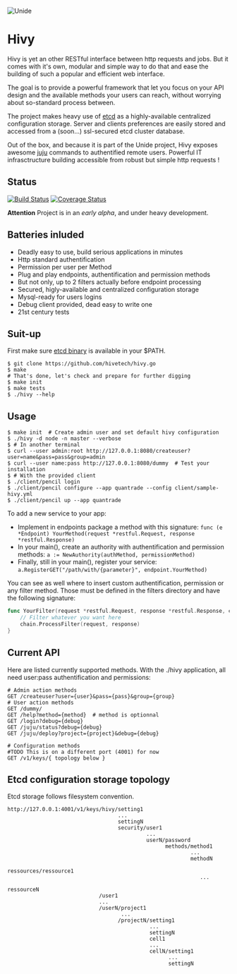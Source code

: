 ![Unide](https://raw.github.com/hivetech/hivy/develop/logo-unide.png)

Hivy
====

Hivy is yet an other RESTful interface between http requests and jobs. But it
comes with it's own, modular and simple way to do that and ease the building
of such a popular and efficient web interface.

The goal is to provide a powerful framework that let you focus on your API
design and the available methods your users can reach, without worrying about
so-standard process between.

The project makes heavy use of [etcd](http://coreos.com/docs/etcd/) as a
highly-available centralized configuration storage. Server and clients
preferences are easily stored and accessed from a (soon...) ssl-secured etcd
cluster database.

Out of the box, and because it is part of the Unide project, Hivy exposes
awesome [juju](https://juju.ubuntu.com/) commands to authentified remote users.
Powerful IT infrasctructure building accessible from robust but simple http requests !


Status
------

[![Build Status](https://drone.io/github.com/hivetech/hivy/status.png)](https://drone.io/github.com/hivetech/hivy/latest)
[![Coverage Status](https://coveralls.io/repos/hivetech/hivy/badge.png?branch=develop)](https://coveralls.io/r/hivetech/hivy?branch=develop)

**Attention** Project is in an *early alpha*, and under heavy development.


Batteries inluded
-----------------

* Deadly easy to use, build serious applications in minutes
* Http standard authentification
* Permission per user per Method
* Plug and play endpoints, authentification and permission methods
* But not only, up to 2 filters actually before endpoint processing
* Secured, higly-available and centralized configuration storage
* Mysql-ready for users logins
* Debug client provided, dead easy to write one
* 21st century tests

Suit-up
-------

First make sure [etcd binary](https://github.com/coreos/etcd/releases/) is available in your $PATH.

```console
$ git clone https://github.com/hivetech/hivy.go
$ make
# That's done, let's check and prepare for further digging
$ make init
$ make tests
$ ./hivy --help
```

Usage
-----

```console
$ make init  # Create admin user and set default hivy configuration
$ ./hivy -d node -n master --verbose
$ # In another terminal
$ curl --user admin:root http://127.0.0.1:8080/createuser?user=name&pass=pass&group=admin
$ curl --user name:pass http://127.0.0.1:8080/dummy  # Test your installation
$ # With the provided client
$ ./client/pencil login
$ ./client/pencil configure --app quantrade --config client/sample-hivy.yml
$ ./client/pencil up --app quantrade
```

To add a new service to your app:

* Implement in endpoints package a method with this signature: ``func (e
  *Endpoint) YourMethod(request *restful.Request, response *restful.Response)``
* In your main(), create an authority with authentification and permission
  methods: ``a := NewAuthority(authMethod, permissionMethod)``
* Finally, still in your main(), register your service: ``a.RegisterGET("/path/with/{parameter}", endpoint.YourMethod)``

You can see as well where to insert custom authentification, permission or any
filter method. Those must be defined in the filters directory and have the
following signature: 

```go
func YourFilter(request *restful.Request, response *restful.Response, chain *restful.FilterChain) {
    // Filter whatever you want here
    chain.ProcessFilter(request, response)
}
```


Current API
-----------

Here are listed currently supported methods. With the ./hivy application, all
need user:pass authentification and permissions:

```console
# Admin action methods
GET /createuser?user={user}&pass={pass}&group={group}
# User action methods
GET /dummy/
GET /help?method={method}  # method is optionnal
GET /login?debug={debug}
GET /juju/status?debug={debug}
GET /juju/deploy?project={project}&debug={debug}

# Configuration methods
#TODO This is on a different port (4001) for now
GET /v1/keys/{ topology below }
```


Etcd configuration storage topology
-----------------------------------

Etcd storage follows filesystem convention.

```
http://127.0.0.1:4001/v1/keys/hivy/setting1
                                   ...
                                   settingN
                                   security/user1
                                            ...
                                            userN/password
                                                  methods/method1
                                                          ...
                                                          methodN
                                                  ressources/ressource1
                                                             ...
                                                             ressourceN
                             /user1
                             ...
                             /userN/project1
                                    ...
                                   /projectN/setting1
                                             ...
                                             settingN
                                             cell1
                                             ...
                                             cellN/setting1
                                                   ...
                                                   settingN
```
